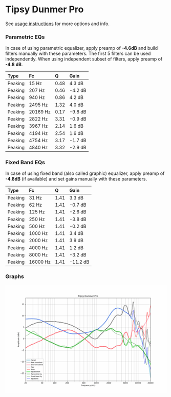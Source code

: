 # Tipsy Dunmer Pro
See [usage instructions](https://github.com/jaakkopasanen/AutoEq#usage) for more options and info.

### Parametric EQs
In case of using parametric equalizer, apply preamp of **-4.6dB** and build filters manually
with these parameters. The first 5 filters can be used independently.
When using independent subset of filters, apply preamp of **-4.8 dB**.

| Type    | Fc       |    Q | Gain    |
|:--------|:---------|:-----|:--------|
| Peaking | 15 Hz    | 0.48 | 4.3 dB  |
| Peaking | 207 Hz   | 0.46 | -4.2 dB |
| Peaking | 940 Hz   | 0.86 | 4.2 dB  |
| Peaking | 2495 Hz  | 1.32 | 4.0 dB  |
| Peaking | 20169 Hz | 0.17 | -9.8 dB |
| Peaking | 2822 Hz  | 3.31 | -0.9 dB |
| Peaking | 3967 Hz  | 2.14 | 1.6 dB  |
| Peaking | 4194 Hz  | 2.54 | 1.6 dB  |
| Peaking | 4754 Hz  | 3.17 | -1.7 dB |
| Peaking | 4840 Hz  | 3.32 | -2.9 dB |

### Fixed Band EQs
In case of using fixed band (also called graphic) equalizer, apply preamp of **-4.8dB**
(if available) and set gains manually with these parameters.

| Type    | Fc       |    Q | Gain     |
|:--------|:---------|:-----|:---------|
| Peaking | 31 Hz    | 1.41 | 3.3 dB   |
| Peaking | 62 Hz    | 1.41 | -0.7 dB  |
| Peaking | 125 Hz   | 1.41 | -2.6 dB  |
| Peaking | 250 Hz   | 1.41 | -3.8 dB  |
| Peaking | 500 Hz   | 1.41 | -0.2 dB  |
| Peaking | 1000 Hz  | 1.41 | 3.4 dB   |
| Peaking | 2000 Hz  | 1.41 | 3.9 dB   |
| Peaking | 4000 Hz  | 1.41 | 1.2 dB   |
| Peaking | 8000 Hz  | 1.41 | -3.2 dB  |
| Peaking | 16000 Hz | 1.41 | -11.2 dB |

### Graphs
![](./Tipsy%20Dunmer%20Pro.png)